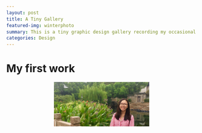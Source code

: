 ```yaml
---
layout: post
title: A Tiny Gallery
featured-img: winterphoto
summary: This is a tiny graphic design gallery recording my occasional inspiration
categories: Design
---
```

# My first work
<div align="center">
<img src="/assets/img/posts/Zhiyi.jpg" height="50%" width="50%" >
</div>



